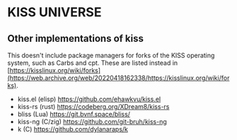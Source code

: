 # KISS UNIVERSE

## Other implementations of kiss
This doesn't include package managers for forks of the KISS operating system,
such as Carbs and cpt. These are listed instead in [https://kisslinux.org/wiki/forks](https://web.archive.org/web/20220418162338/https://kisslinux.org/wiki/forks).

* kiss.el (elisp) <https://github.com/ehawkvu/kiss.el>
* kiss-rs (rust) <https://codeberg.org/XDream8/kiss-rs>
* bliss (Lua) <https://git.bvnf.space/bliss/>
* kiss-ng (C/zig) <https://github.com/git-bruh/kiss-ng>
* k (C) <https://github.com/dylanaraps/k>
